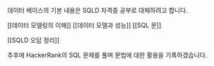 데이터 베이스의 기본 내용은  SQLD 자격증 공부로 대체하려고 합니다.
   
[[데이터 모델링의 이해]]
[[데이터 모델과 성능]]
[[SQL 문]]

[[SQLD 오답 정리]]

추후에 HackerRank의 SQL 문제를 풀며 문법에 대한 활용을 기록하겠습니다.
